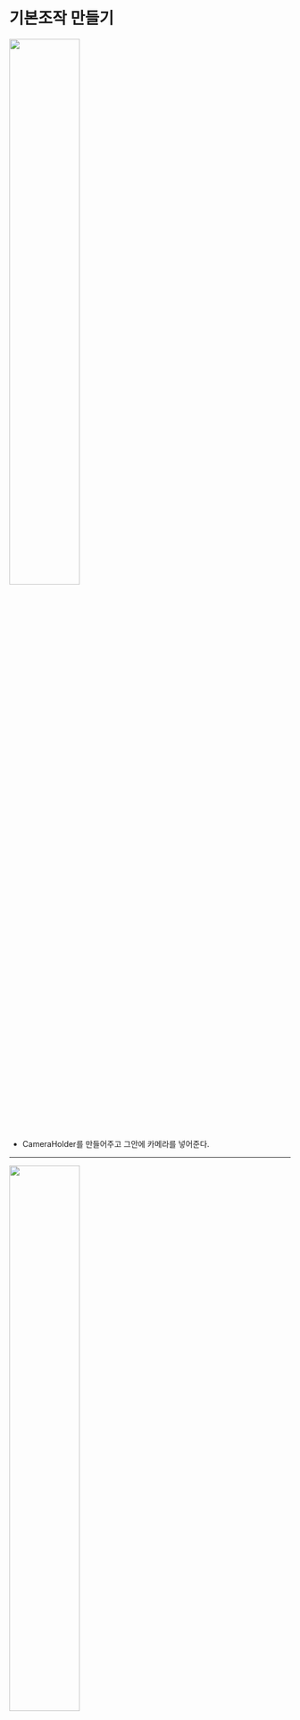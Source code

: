 기본조작 만들기    
=======================
<img src="https://github.com/isp829/3dunitymulty/blob/master/images/lecture5/lecture5-1/5-1-1.PNG" width="50%">  

* CameraHolder를 만들어주고 그안에 카메라를 넣어준다.  

---------------------------   
<img src="https://github.com/isp829/3dunitymulty/blob/master/images/lecture5/lecture5-1/5-1-2.png" width="50%">    

* PlayerController에 rigidbody를 넣어주고 xyz축 회전을 막아주자.  

---------------------------   
<img src="https://github.com/isp829/3dunitymulty/blob/master/images/lecture5/lecture5-1/5-1-3.PNG" width="50%">  
<img src="https://github.com/isp829/3dunitymulty/blob/master/images/lecture5/lecture5-1/5-1-4.PNG" width="50%">  

* PlayerController스크립트를 만들어주자.  
* 일단은 마우스를 좌우로 이동시킨만큼 시야가 변하도록 해주자.  

---------------------------   
```
using System.Collections;
using System.Collections.Generic;
using UnityEngine;

public class PlayerController : MonoBehaviour
{
    [SerializeField] float mouseSensitivity, sprintSpeed, walkSpeed, jumpForce, smoothTime;
    //마우스감도 뛰는속도 걷는속도 점프힘 뛰기걷기바꿀때 가속시간
    float verticalLookRotation;
    bool grounded;//점프를 위한 바닥체크
    Vector3 smoothMoveVelocity;
    Vector3 moveAmount;//실제 이동거리

    Rigidbody rb;

    void Awake()
    {
        rb = GetComponent<Rigidbody>();
    }

    void Update()
    {
        transform.Rotate(Vector3.up*Input.GetAxis("Mouse X")*mouseSensitivity);
        //마우스 움직이는 정도*민감도만큼 각도 움직이기
    }
}

```

* PlayerController의 전문이다.  

------------------------------------------------------
<img src="https://github.com/isp829/3dunitymulty/blob/master/images/lecture5/lecture5-1/5-1-5.PNG" width="50%">  
<img src="https://github.com/isp829/3dunitymulty/blob/master/images/lecture5/lecture5-1/5-1-6.PNG" width="50%">  

* 실행하기전에 Game Scene에 바닥으로쓸 plane을 하나 추가해주고 위치를 조정해준다.  
* PlayerController에서 mouse sensitivity를 설정해주고 실행해보면 마우스 움직이는 만큼 내 캐릭터의 시야가 바뀐다.  

---------------------------   
<img src="https://github.com/isp829/3dunitymulty/blob/master/images/lecture5/lecture5-1/5-1-7.PNG" width="50%">  
<img src="https://github.com/isp829/3dunitymulty/blob/master/images/lecture5/lecture5-1/5-1-8.PNG" width="50%">  

* 코드를 더 추가해주자.  
* 마우스를 위 아래로 움직인만큼 카메라의 각도가 변하도록 해주자.  

---------------------------   
```
using System.Collections;
using System.Collections.Generic;
using UnityEngine;

public class PlayerController : MonoBehaviour
{
    [SerializeField] float mouseSensitivity, sprintSpeed, walkSpeed, jumpForce, smoothTime;
    [SerializeField] GameObject cameraHolder;
    //마우스감도 뛰는속도 걷는속도 점프힘 뛰기걷기바꿀때 가속시간
    float verticalLookRotation;
    
    Rigidbody rb;

    void Awake()
    {
        rb = GetComponent<Rigidbody>();
    }

    void Update()
    {
        transform.Rotate(Vector3.up*Input.GetAxis("Mouse X")*mouseSensitivity);
        //마우스 움직이는 정도*민감도만큼 각도 움직이기
        verticalLookRotation += Input.GetAxis("Mouse Y")*mouseSensitivity;
        //마우스 움직이는 정도*민감도만큼 각도 값 받기
        verticalLookRotation = Mathf.Clamp(verticalLookRotation, -90f, 90f);
        //y축 -90도에서 90도만 값으로 받음
        cameraHolder.transform.localEulerAngles = Vector3.left * verticalLookRotation;
        //받은 각도로 카메라도 돌려줌
    }
}

```
* 수정한 PlayerController스크립트의 전문이다.  

--------------
<img src="https://github.com/isp829/3dunitymulty/blob/master/images/lecture5/lecture5-1/5-1-9.png" width="50%">  
<img src="https://github.com/isp829/3dunitymulty/blob/master/images/lecture5/lecture5-1/5-1-10.PNG" width="50%">  

* PlayerController프리펩에 cameraHolder를 추가해주고 실행해주자.  
* 이제는 카메라시점이 마우스 움직이는데로 상하 좌우 다 바뀐다.  

---------------------------   
<img src="https://github.com/isp829/3dunitymulty/blob/master/images/lecture5/lecture5-1/5-1-11.PNG" width="50%">  
<img src="https://github.com/isp829/3dunitymulty/blob/master/images/lecture5/lecture5-1/5-1-12.PNG" width="50%">  
<img src="https://github.com/isp829/3dunitymulty/blob/master/images/lecture5/lecture5-1/5-1-14.PNG" width="50%">  


* 바닥체크용으로 PlayerController에 큐브를 추가해준다.  
* 크기와 위치를 조절해주고 메쉬필터와 메쉬렌더러는 삭제해주자.  

---------------------------   
<img src="https://github.com/isp829/3dunitymulty/blob/master/images/lecture5/lecture5-1/5-1-13.PNG" width="50%">  


* PlayerGroundCheck스크립트를 작성해주자.  

---------------------------   
<img src="https://github.com/isp829/3dunitymulty/blob/master/images/lecture5/lecture5-1/5-1-15.PNG" width="50%">  


* 물체에 접촉 여부에 따라 다른값을 PlayerController에 보내도록 작성해주자.  
* 작성한 PlayerGroundCheck스크립트는 아까만든 큐브에 넣어주도록하자.  

---------------------------   
```
using System.Collections;
using System.Collections.Generic;
using UnityEngine;

public class PlayerGroundCheck : MonoBehaviour
{
    PlayerController playerController;//Player Controller 스크립트를 메서드로 사용하기 위해 선언
    void Awake()
    {
        playerController = GetComponentInParent<PlayerController>();      
    }

    void OnTriggerEnter(Collider other)
    {
        if (other.gameObject == playerController.gameObject)
            return;//해당 물체가 player면 무시
        playerController.SetGroundedState(true);
        //닿으면 true
    }

    void OnTriggerExit(Collider other)
    {
        if (other.gameObject == playerController.gameObject)
            return;//해당 물체가 player면 무시
        playerController.SetGroundedState(false);
        //떨어지면 true
    }

    void OnTriggerStay(Collider other)
    {
        if (other.gameObject == playerController.gameObject)
            return;//해당 물체가 player면 무시
        playerController.SetGroundedState(true);
        //닿고 있으면 true
    }
}

```
* PlayerGroundCheck스크립트의 전문이다.  

-------------------
<img src="https://github.com/isp829/3dunitymulty/blob/master/images/lecture5/lecture5-1/5-1-16.PNG" width="50%">  
<img src="https://github.com/isp829/3dunitymulty/blob/master/images/lecture5/lecture5-1/5-1-17.PNG" width="50%">  
<img src="https://github.com/isp829/3dunitymulty/blob/master/images/lecture5/lecture5-1/5-1-18.PNG" width="50%">  
<img src="https://github.com/isp829/3dunitymulty/blob/master/images/lecture5/lecture5-1/5-1-19.PNG" width="50%">  
<img src="https://github.com/isp829/3dunitymulty/blob/master/images/lecture5/lecture5-1/5-1-20.PNG" width="50%">  
<img src="https://github.com/isp829/3dunitymulty/blob/master/images/lecture5/lecture5-1/5-1-21.PNG" width="50%">  

* PlayerController스크립트에 코드를 추가해주자.  
* 방향키로 움직이고 스페이스바를 누르면 점프하도록 코드를 짜주자.  

---------------------------   
```
using System.Collections;
using System.Collections.Generic;
using UnityEngine;

public class PlayerController : MonoBehaviour
{
    [SerializeField] float mouseSensitivity, sprintSpeed, walkSpeed, jumpForce, smoothTime;
    [SerializeField] GameObject cameraHolder;
    //마우스감도 뛰는속도 걷는속도 점프힘 뛰기걷기바꿀때 가속시간
    float verticalLookRotation;
    bool grounded;//점프를 위한 바닥체크
    Vector3 smoothMoveVelocity;
    Vector3 moveAmount;//실제 이동거리

    Rigidbody rb;

    void Awake()
    {
        rb = GetComponent<Rigidbody>();
    }

    void Update()
    {
        Look();
        Move();
        Jump();
    }
   
    void Look() 
    {
        transform.Rotate(Vector3.up * Input.GetAxis("Mouse X") * mouseSensitivity);
        //마우스 움직이는 정도*민감도만큼 각도 움직이기
        verticalLookRotation += Input.GetAxis("Mouse Y") * mouseSensitivity;
        //마우스 움직이는 정도*민감도만큼 각도 값 받기
        verticalLookRotation = Mathf.Clamp(verticalLookRotation, -90f, 90f);
        //y축 -90도에서 90도만 값으로 받음
        cameraHolder.transform.localEulerAngles = Vector3.left * verticalLookRotation;
        //받은 각도로 카메라도 돌려줌
    }

    void Move()
    {
        Vector3 moveDir = new Vector3(Input.GetAxisRaw("Horizontal"), 0, Input.GetAxisRaw("Vertical")).normalized;
        //벡더방향을 가지지만 크기는 1로 노말라이즈
        moveAmount = Vector3.SmoothDamp(moveAmount, moveDir * (Input.GetKey(KeyCode.LeftShift) ? sprintSpeed : walkSpeed), ref smoothMoveVelocity, smoothTime);
        //왼쪽 쉬프트가 누르면 뛰는속도, 나머지는 걷는속도로하기
        //smoothTime만큼에 걸쳐서 이동해주기. 
    }

    void Jump()
    {
        if (Input.GetKeyDown(KeyCode.Space) && grounded)//땅위에서 스페이스바 누르면
        {
            rb.AddForce(transform.up * jumpForce);//점프력만큼위로 힘받음
        }
    }

    public void SetGroundedState(bool _grounded)
    {
        grounded = _grounded;
    }

    void FixedUpdate()
    {
        rb.MovePosition(rb.position + transform.TransformDirection(moveAmount) * Time.fixedDeltaTime);
        //이동하는거는 계산 끝난 moveAmount만큼만 고정된시간(0.2초)마다에 맞춰서
    }
}

```
* 수정한 PlayerController스크립트의 전문이다.  

-----------------
[목차로](https://github.com/isp829/3dunitymulty/blob/master/README.md)  
[다음](https://github.com/isp829/3dunitymulty/blob/master/lecture/lecture5-2.md)  
-----------------------------
